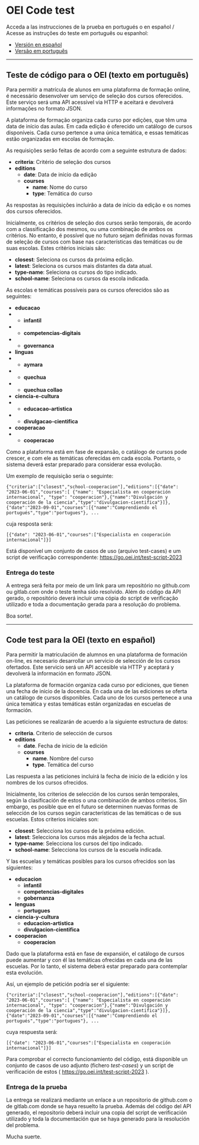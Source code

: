 # OEI Code test

Acceda a las instrucciones de la prueba en portugués o en español / Acesse as instruções do teste em português ou espanhol:

* [Versión en español](#es_version)
* [Versão em português](#pt_version)

---

<a id="pr_version"></a>
## Teste de código para o OEI (texto em português)

Para permitir a matrícula de alunos em uma plataforma de formação online, é necessário desenvolver um serviço de seleção dos cursos oferecidos. Este serviço será uma API acessível via HTTP e aceitará e devolverá informações no formato JSON.

A plataforma de formação organiza cada curso por edições, que têm uma data de início das aulas. Em cada edição é oferecido um catálogo de cursos disponíveis. Cada curso pertence a uma única temática, e essas temáticas estão organizadas em escolas de formação.

As requisições serão feitas de acordo com a seguinte estrutura de dados:

* **criteria**: Critério de seleção dos cursos 
* **editions**
  * **date**: Data de início da edição
  * **courses**
    * **name**: Nome do curso
    * **type**: Temática do curso

As respostas às requisições incluirão a data de início da edição e os nomes dos cursos oferecidos.

Inicialmente, os critérios de seleção dos cursos serão temporais, de acordo com a classificação dos mesmos, ou uma combinação de ambos os critérios. No entanto, é possível que no futuro sejam definidas novas formas de seleção de cursos com base nas características das temáticas ou de suas escolas. Estes critérios iniciais são:    

* **closest**: Seleciona os cursos da próxima edição.
* **latest**: Seleciona os cursos mais distantes da data atual.
* **type-name**: Seleciona os cursos do tipo indicado.
* **school-name**: Seleciona os cursos da escola indicada.

As escolas e temáticas possíveis para os cursos oferecidos são as seguintes:

* **educacao**
* * **infantil**
* * **competencias-digitais**
* * **governanca**
* **linguas**
* * **aymara**
* * **quechua**
* * **quechua collao**
* **ciencia-e-cultura**
* * **educacao-artistica**
* * **divulgacao-cientifica**
* **cooperacao**
* * **cooperacao**

Como a plataforma está em fase de expansão, o catálogo de cursos pode crescer, e com ele as temáticas oferecidas em cada escola. Portanto, o sistema deverá estar preparado para considerar essa evolução.

Um exemplo de requisição seria o seguinte:

    {"criteria":["closest","school-cooperacion"],"editions":[{"date": "2023-06-01","courses":[ {"name": "Especialista en cooperación internacional", "type": "cooperacion"},{"name":"Divulgación y cooperación de la ciencia","type":"divulgacion-cientifica"}]},{"date":"2023-09-01","courses":[{"name":"Comprendiendo el portugués","type":"portugues"}, ... 

cuja resposta será:

    [{"date": "2023-06-01","courses":["Especialista en cooperación internacional"]}]

Está disponível um conjunto de casos de uso (arquivo test-cases) e um script de verificação correspondente: https://go.oei.int/test-script-2023

### Entrega do teste

A entrega será feita por meio de um link para um repositório no github.com ou gitlab.com onde o teste tenha sido resolvido. Além do código da API gerado, o repositório deverá incluir uma cópia do script de verificação utilizado e toda a documentação gerada para a resolução do problema.

Boa sorte!.

---

<a id="es_version"></a>
## Code test para la OEI (texto en español)

Para permitir la matriculación de alumnos en una plataforma de formación on-line, es necesario desarrollar un servicio de selección de los cursos ofertados. Este servicio será un API accesible via HTTP y aceptará y devolverá la información en formato JSON.

La plataforma de formación organiza cada curso por ediciones, que tienen una fecha de inicio de la docencia. En cada una de las ediciones se oferta un catálogo de cursos disponibles. Cada uno de los cursos pertenece a una única temática y estas temáticas están organizadas en escuelas de formación.

Las peticiones se realizarán de acuerdo a la siguiente estructura de datos:

* **criteria**. Criterio de selección de cursos
* **editions**
  * **date**. Fecha de inicio de la edición
  * **courses**
    * **name**. Nombre del curso
    * **type**. Temática del curso
    
Las respuesta a las peticiones incluirá la fecha de inicio de la edición y los nombres de los cursos ofrecidos.

Inicialmente, los criterios de selección de los cursos serán temporales, según la clasificación de estos o una combinación de ambos criterios. Sin embargo, es posible que en el futuro se determinen nuevas formas de selección de los cursos según características de las temáticas o de sus escuelas. Estos criterios iniciales son:

* **closest**: Selecciona los cursos de la próxima edición.
* **latest**: Selecciona los cursos más alejados de la fecha actual.
* **type-name**: Selecciona los cursos del tipo indicado.
* **school-name**: Selecciona los cursos de la escuela indicada.

Y las escuelas y temáticas posibles para los cursos ofrecidos son las siguientes:

* **educacion**
  * **infantil**
  * **competencias-digitales**
  * **gobernanza**
* **lenguas**
  * **portugues**
* **ciencia-y-cultura**
  * **educacion-artistica**
  * **divulgacion-cientifica**
* **cooperacion**
  * **cooperacion**
  
Dado que la plataforma está en fase de expansión, el catálogo de cursos puede aumentar y con él las temáticas ofrecidas en cada una de las escuelas. Por lo tanto, el sistema deberá estar preparado para contemplar esta evolución.

Así, un ejemplo de petición podría ser el siguiente:

    {"criteria":["closest","school-cooperacion"],"editions":[{"date": "2023-06-01","courses":[ {"name": "Especialista en cooperación internacional", "type": "cooperacion"},{"name":"Divulgación y cooperación de la ciencia","type":"divulgacion-cientifica"}]},{"date":"2023-09-01","courses":[{"name":"Comprendiendo el portugués","type":"portugues"}, ... 

cuya respuesta será:

    [{"date": "2023-06-01","courses":["Especialista en cooperación internacional"]}]

Para comprobar el correcto funcionamiento del código, está disponible un conjunto de casos de uso adjunto (fichero *test-cases*) y un script de verificación de estos ( https://go.oei.int/test-script-2023 ).

### Entrega de la prueba

La entrega se realizará mediante un enlace a un repositorio de github.com o de gitlab.com donde se haya resuelto la prueba. Además del código del API generado, el repositorio deberá incluir una copia del script de verificación utilizado y toda la documentación que se haya generado para la resolución del problema.

Mucha suerte.

